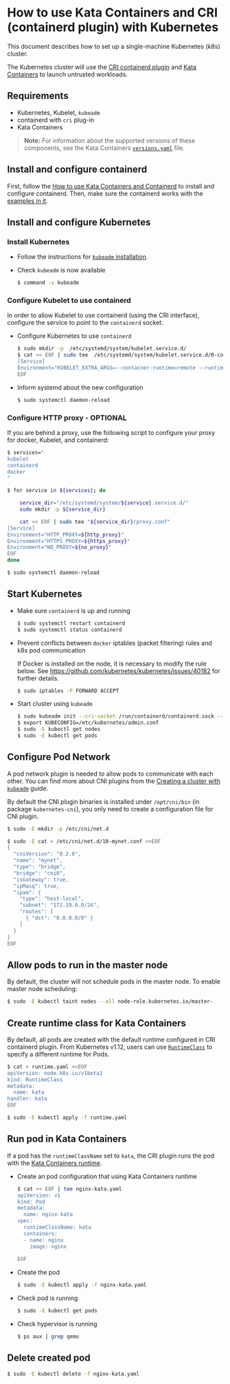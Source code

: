 # How to use Kata Containers and CRI (containerd plugin) with Kubernetes

This document describes how to set up a single-machine Kubernetes (k8s) cluster.

The Kubernetes cluster will use the
[CRI containerd plugin](https://github.com/containerd/cri) and
[Kata Containers](https://katacontainers.io) to launch untrusted workloads.

## Requirements

- Kubernetes, Kubelet, `kubeadm`
- containerd with `cri` plug-in
- Kata Containers

> **Note:** For information about the supported versions of these components,
> see the  Kata Containers
> [`versions.yaml`](../../versions.yaml)
> file.

## Install and configure containerd

First, follow the [How to use Kata Containers and Containerd](containerd-kata.md) to install and configure containerd. 
Then, make sure the containerd works with the [examples in it](containerd-kata.md#run).

## Install and configure Kubernetes

### Install Kubernetes

- Follow the instructions for
  [`kubeadm` installation](https://kubernetes.io/docs/setup/independent/install-kubeadm/).

- Check `kubeadm` is now available

  ```bash
  $ command -v kubeadm
  ```

### Configure Kubelet to use containerd

In order to allow Kubelet to use containerd (using the CRI interface), configure the service to point to the `containerd` socket.

- Configure Kubernetes to use `containerd`

  ```bash
  $ sudo mkdir -p  /etc/systemd/system/kubelet.service.d/
  $ cat << EOF | sudo tee  /etc/systemd/system/kubelet.service.d/0-containerd.conf
  [Service]                                                 
  Environment="KUBELET_EXTRA_ARGS=--container-runtime=remote --runtime-request-timeout=15m --container-runtime-endpoint=unix:///run/containerd/containerd.sock"
  EOF
  ```

- Inform systemd about the new configuration

  ```bash
  $ sudo systemctl daemon-reload
  ```

### Configure HTTP proxy - OPTIONAL

If you are behind a proxy, use the following script to configure your proxy for docker, Kubelet, and containerd:

```bash
$ services="
kubelet
containerd
docker
"

$ for service in ${services}; do

    service_dir="/etc/systemd/system/${service}.service.d/"
    sudo mkdir -p ${service_dir}

    cat << EOF | sudo tee "${service_dir}/proxy.conf"
[Service]
Environment="HTTP_PROXY=${http_proxy}"
Environment="HTTPS_PROXY=${https_proxy}"
Environment="NO_PROXY=${no_proxy}"
EOF
done

$ sudo systemctl daemon-reload
```

## Start Kubernetes

- Make sure `containerd` is up and running

  ```bash
  $ sudo systemctl restart containerd
  $ sudo systemctl status containerd
  ```

- Prevent conflicts between `docker` iptables (packet filtering) rules and k8s pod communication

  If Docker is installed on the node, it is necessary to modify the rule
  below. See https://github.com/kubernetes/kubernetes/issues/40182 for further
  details.

  ```bash
  $ sudo iptables -P FORWARD ACCEPT
  ```

- Start cluster using `kubeadm`

  ```bash
  $ sudo kubeadm init --cri-socket /run/containerd/containerd.sock --pod-network-cidr=10.244.0.0/16
  $ export KUBECONFIG=/etc/kubernetes/admin.conf
  $ sudo -E kubectl get nodes
  $ sudo -E kubectl get pods
  ```

## Configure Pod Network

A pod network plugin is needed to allow pods to communicate with each other.
You can find more about CNI plugins from the [Creating a cluster with `kubeadm`](https://kubernetes.io/docs/setup/independent/create-cluster-kubeadm/#instructions) guide.

By default the CNI plugin binaries is installed under `/opt/cni/bin` (in package `kubernetes-cni`), you only need to create a configuration file for CNI plugin.

  ```bash
  $ sudo -E mkdir -p /etc/cni/net.d

  $ sudo -E cat > /etc/cni/net.d/10-mynet.conf <<EOF
  {
    "cniVersion": "0.2.0",
    "name": "mynet",
    "type": "bridge",
    "bridge": "cni0",
    "isGateway": true,
    "ipMasq": true,
    "ipam": {
      "type": "host-local",
      "subnet": "172.19.0.0/24",
      "routes": [
        { "dst": "0.0.0.0/0" }
      ]
    }
  }
  EOF
  ```

## Allow pods to run in the master node

By default, the cluster will not schedule pods in the master node. To enable master node scheduling:

```bash
$ sudo -E kubectl taint nodes --all node-role.kubernetes.io/master-
```

## Create runtime class for Kata Containers

By default, all pods are created with the default runtime configured in CRI containerd plugin.
From Kubernetes v1.12, users can use [`RuntimeClass`](https://kubernetes.io/docs/concepts/containers/runtime-class/#runtime-class) to specify a different runtime for Pods.

```bash
$ cat > runtime.yaml <<EOF
apiVersion: node.k8s.io/v1beta1
kind: RuntimeClass
metadata:
  name: kata
handler: kata
EOF

$ sudo -E kubectl apply -f runtime.yaml
```

## Run pod in Kata Containers

If a pod has the `runtimeClassName` set to `kata`, the CRI plugin runs the pod with the
[Kata Containers runtime](../../src/runtime/README.md).

- Create an pod configuration that using Kata Containers runtime

  ```bash
  $ cat << EOF | tee nginx-kata.yaml
  apiVersion: v1
  kind: Pod
  metadata:
    name: nginx-kata
  spec:
    runtimeClassName: kata
    containers:
    - name: nginx
      image: nginx
      
  EOF
  ```

- Create the pod
  ```bash
  $ sudo -E kubectl apply -f nginx-kata.yaml
  ```

- Check pod is running

  ```bash
  $ sudo -E kubectl get pods
  ```

- Check hypervisor is running
  ```bash
  $ ps aux | grep qemu
  ```

## Delete created pod

```bash
$ sudo -E kubectl delete -f nginx-kata.yaml
```

